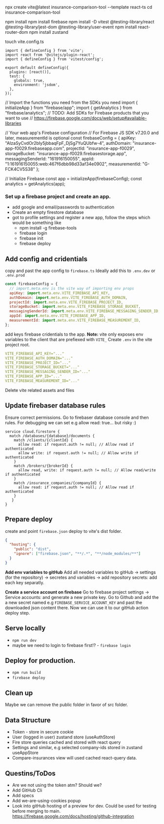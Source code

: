 npx create vite@latest insurance-comparison-tool --template react-ts
cd insurance-comparison-tool

npm install
npm install firebase
npm install -D vitest @testing-library/react @testing-library/jest-dom @testing-library/user-event
npm install react-router-dom
npm install zustand

touch vite.config.ts

```
import { defineConfig } from 'vite';
import react from '@vitejs/plugin-react';
import { defineConfig } from 'vitest/config';

export default defineConfig({
  plugins: [react()],
  test: {
    globals: true,
    environment: 'jsdom',
  },
});
```

// Import the functions you need from the SDKs you need
import { initializeApp } from "firebase/app";
import { getAnalytics } from "firebase/analytics";
// TODO: Add SDKs for Firebase products that you want to use
// https://firebase.google.com/docs/web/setup#available-libraries

// Your web app's Firebase configuration
// For Firebase JS SDK v7.20.0 and later, measurementId is optional
const firebaseConfig = {
apiKey: "AIzaSyCvdOr2bIy5jbbaqFpF_DjSg7YuQUbfw-4",
authDomain: "insurance-app-f0029.firebaseapp.com",
projectId: "insurance-app-f0029",
storageBucket: "insurance-app-f0029.firebasestorage.app",
messagingSenderId: "161916150055",
appId: "1:161916150055:web:467f6dbb98d33af34e0902",
measurementId: "G-FCK4CV5S38"
};

// Initialize Firebase
const app = initializeApp(firebaseConfig);
const analytics = getAnalytics(app);

### Set up a firebase project and create an app.

- add google and email/passwords to authentication
- Create an empty firestore database
- got to profile settings and register a new app, follow the steps which would be something like
  - npm install -g firebase-tools
  - firebase login
  - firebase init
  - firebase deploy

## Add config and cridentials

copy and past the app config to `firebase.ts`
Ideally add this to `.env.dev` or `.env.prod`

```js
const firebaseConfig = {
  // import.meta.env is the vite way of importing env props
  apiKey: import.meta.env.VITE_FIREBASE_API_KEY,
  authDomain: import.meta.env.VITE_FIREBASE_AUTH_DOMAIN,
  projectId: import.meta.env.VITE_FIREBASE_PROJECT_ID,
  storageBucket: import.meta.env.VITE_FIREBASE_STORAGE_BUCKET,
  messagingSenderId: import.meta.env.VITE_FIREBASE_MESSAGING_SENDER_ID,
  appId: import.meta.env.VITE_FIREBASE_APP_ID,
  measurementId: import.meta.env.VITE_FIREBASE_MEASUREMENT_ID,
};
```

add keys firebase cridentials to the app.
**Note:** vite only exposes env variables to the client that are prefiexed with `VITE_`
Create `.env` in the vite project root.

```yml
VITE_FIREBASE_API_KEY="..."
VITE_FIREBASE_AUTH_DOMAIN="..."
VITE_FIREBASE_PROJECT_ID="..."
VITE_FIREBASE_STORAGE_BUCKET="..."
VITE_FIREBASE_MESSAGING_SENDER_ID="..."
VITE_FIREBASE_APP_ID="..."
VITE_FIREBASE_MEASUREMENT_ID="..."
```

Delete vite related assets and files

## Update firebaser database rules

Ensure correct permissions.
Go to firebaser database console and then rules.
For debugging we can set e.g allow read: true... but risky :)

```
service cloud.firestore {
  match /databases/{database}/documents {
    match /clients/{clientId} {
      allow read: if request.auth != null; // Allow read if authenticated
      allow write: if request.auth != null; // Allow write if authenticated
    }
    match /brokers/{brokerId} {
      allow read, write: if request.auth != null; // Allow read/write if authenticated
    }
    match /insurance_companies/{companyId} {
      allow read: if request.auth != null; // Allow read if authenticated
    }
   }
}
```

## Prepare deploy

create and point `firebase.json` deploy to vite's dist folder.

```json
{
  "hosting": {
    "public": "dist",
    "ignore": ["firebase.json", "**/.*", "**/node_modules/**"]
  }
}
```

**Add env variables to gitHub**
Add all needed variables to gitHub -> settings (for the repository) -> secretes and variables -> add repository secrets: add each key separatly.

**Create a service account on firebase**
Go to firebase project settings -> Service accounts: and generate a new private key.
Go to Github and add the a new secret named e.g `FIREBASE_SERVICE_ACCOUNT_KEY` and past the downloaded json content there.
Now we can use it to our gitHub action deploy step.

## Serve locally

- `npm run dev`
- maybe we need to login to firebase first!? - `firebase login`

## Deploy for production.

- `npm run build`
- `firebase deploy`

## Clean up

Maybe we can remove the public folder in favor of src folder.

## Data Structure

- Token - store in secure cookie
- User (logged in user) zustand store (useAuthStore)
- Fire store queries cached and stored with react query
- Settings and similar, e.g selected company-ids stored in zustand useAppStore
- Compare-insurances view will used cached react-query data.

## Questins/ToDos

- Are we not using the token atm? Should we?
- Add GitHub Cli
- Add specs
- Add we-are-using-cookies popup
- Look into gitHub hosting of a preview for dev. Could be used for testing before merging to main. https://firebase.google.com/docs/hosting/github-integration
